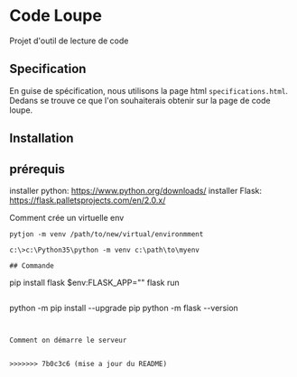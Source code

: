 # Code Loupe 

Projet d'outil de lecture de code

## Specification

En guise de spécification, nous utilisons la page html `specifications.html`. Dedans se trouve ce que l'on souhaiterais obtenir sur la page de code loupe.

## Installation

## prérequis 

installer python: https://www.python.org/downloads/ 
installer Flask: https://flask.palletsprojects.com/en/2.0.x/

Comment crée un virtuelle  env

```
pytjon -m venv /path/to/new/virtual/environmment
```

```
c:\>c:\Python35\python -m venv c:\path\to\myenv

## Commande

```
pip install flask
$env:FLASK_APP=""
flask run
```

```
python -m pip install --upgrade pip
python -m flask --version
```


Comment on démarre le serveur


>>>>>>> 7b0c3c6 (mise a jour du README)
